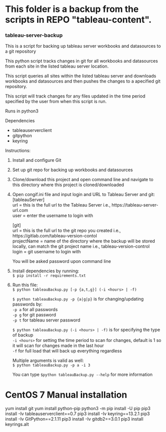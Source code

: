 # This folder is a backup from the scripts in REPO "tableau-content".

### tableau-server-backup

This is a script for backing up tableau server workbooks and datasources to a git repository

This python script tracks changes in git for all workbooks and datasources 
from each site in the listed tableau server location.

This script queries all sites within the listed tableau server and downloads 
workbooks and datasources and then pushes the changes to a apecified git 
repository. 

This script will track changes for any files updated in the time period specified by the user from
when this script is run.

Runs in python3

Dependencies 
- tableauserverclient
- gitpython
- keyring

Instructions:
1) Install and configure Git
2) Set up git repo for backing up workbooks and datasources
3) Clone/download this project and open command line and navigate to this directory where this project is cloned/downloaded
4) Open congif.ini file and input login and URL to Tableau Server and git:  
    [tableauServer]   
    url =  this is the full url to the Tableau Server i.e., https://<i></i>tableau-server-url.com  
    user =  enter the username to login with  

    [git]  
    url = this is the full url to the git repo you created i.e., https://<span></span>gitlab.com/tableau-version-contol  
    projectName = name of the directory where the backup will be stored locally, can match the git project name i.e., tableau-version-control  
    login =  git username to login with

   You will be asked password upon command line
5) Install dependencies by running:  
    ```$ pip install -r requirements.txt```
6) Run this file:  
    ```$ python tableauBackup.py [-p {a,t,g}] (-i <hours> | -f)``` 

   ```$ python tableauBackup.py -p {a|g|p}```  is for changing/updating passwords by:  
   ```-p a``` for all passwords  
   ```-p g``` for git password  
   ```-p t``` for tableau server password  

   ```$ python tableauBackup.py (-i <hours> | -f)``` is for specifying the type of backup  
   ```-i <hours>``` for setting the time period to scan for changes, default is 1 so it will scan for changes made in the last hour  
   ```-f``` for full load that will back up everything regardless  

   Multiple arguments is valid as well:  
   ```$ python tableauBackup.py -p a -i 3```

   You can type ```$python tableauBackup.py --help``` for more information




# CentOS 7 Manual installation
yum install git
yum install python-pip
python3 -m pip install -U pip
pip3 install -Iv tableauserverclient==0.7
pip3 install -Iv keyring==13.2.1
pip3 install -Iv GitPython==2.1.11
pip3 install -Iv gitdb2==3.0.1
pip3 install keyrings.alt
